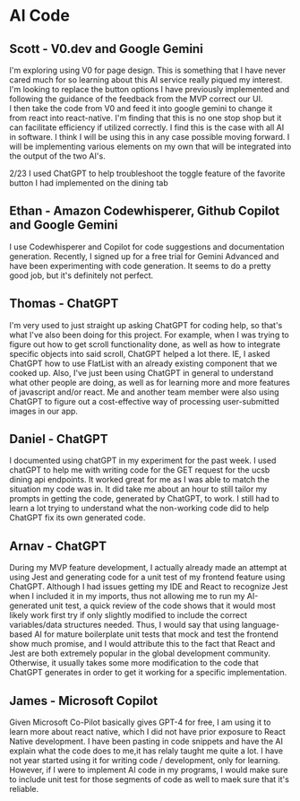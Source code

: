 # AI Code

## Scott - V0.dev and Google Gemini

I'm exploring using V0 for page design. This is something that I have never cared much for so learning about this AI service really piqued my interest. I'm looking to replace the button options I have previously implemented and following the guidance of the feedback from the MVP correct our UI.  
I then take the code from V0 and feed it into google gemini to change it from react into react-native.
I'm finding that this is no one stop shop but it can facilitate efficiency if utilized correctly. I find this is the case with all AI in software.
I think I will be using this in any case possible moving forward.
I will be implementing various elements on my own that will be integrated into the output of the two AI's.

2/23 I used ChatGPT to help troubleshoot the toggle feature of the favorite button I had implemented on the dining tab

## Ethan - Amazon Codewhisperer, Github Copilot and Google Gemini

I use Codewhisperer and Copilot for code suggestions and documentation generation.
Recently, I signed up for a free trial for Gemini Advanced and have been experimenting with code generation.
It seems to do a pretty good job, but it's definitely not perfect.

## Thomas - ChatGPT

I'm very used to just straight up asking ChatGPT for coding help, so that's what I've also been doing for this project. For example, when I was trying to figure out how to get scroll functionality done, as well as how to integrate specific objects into said scroll, ChatGPT helped a lot there. IE, I asked ChatGPT how to use FlatList with an already existing component that we cooked up. Also, I've just been using ChatGPT in general to understand what other people are doing, as well as for learning more and more features of javascript and/or react. Me and another team member were also using ChatGPT to figure out a cost-effective way of processing user-submitted images in our app.

## Daniel - ChatGPT

I documented using chatGPT in my experiment for the past week. I used chatGPT to help me with writing code for the GET request for the ucsb dining api endpoints. It worked great for me as I was able to match the situation my code was in. It did take me about an hour to still tailor my prompts in getting the code, generated by ChatGPT, to work. I still had to learn a lot trying to understand what the non-working code did to help ChatGPT fix its own generated code.

## Arnav - ChatGPT

During my MVP feature development, I actually already made an attempt at using Jest and generating code for a unit test of my frontend feature using ChatGPT. Although I had issues getting my IDE and React to recognize Jest when I included it in my imports, thus not allowing me to run my AI-generated unit test, a quick review of the code shows that it would most likely work first try if only slightly modified to include the correct variables/data structures needed. Thus, I would say that using language-based AI for mature boilerplate unit tests that mock and test the frontend show much promise, and I would attribute this to the fact that React and Jest are both extremely popular in the global development community. Otherwise, it usually takes some more modification to the code that ChatGPT generates in order to get it working for a specific implementation.

## James - Microsoft Copilot

Given Microsoft Co-Pilot basically gives GPT-4 for free, I am using it to learn more about react native, which I did not have prior exposure to React Native development. I have been pasting in code snippets and have the AI explain what the code does to me,it has relaly taught me quite a lot. I have not year started using it for writing code / development, only for learning. However, if I were to implement AI code in my programs, I would make sure to include unit test for those segments of code as well to maek sure that it's reliable.
